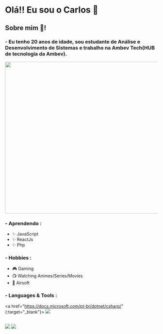 # Olá!! Eu sou o Carlos 🤙

## Sobre mim 💬!
### - Eu tenho 20 anos de idade, sou estudante de Análise e Desenvolvimento de Sistemas e trabalho na Ambev Tech(HUB de tecnologia da Ambev).
<div display: "inline_block">

<img src="https://user-images.githubusercontent.com/60518820/128395849-06e841bc-7c73-4b78-b61c-a5298b698edf.gif" width="1000" height="500" >

<p align="left">
  
### - Aprendendo :
- ✨ JavaScript 
- ✨ ReactJs
- ✨ Php
  
### - Hobbies : 
- 🎮 Gaming
- 📺 Watching Animes/Series/Movies
- 🔫 Airsoft
 </p>
 
### - Languages & Tools :

<a href="https://docs.microsoft.com/pt-br/dotnet/csharp/" {:target="_blank"}>
   <img src="https://img.shields.io/badge/C%23-239120?style=for-the-badge&logo=c-sharp&logoColor=white">
</a>



</div>

</br>
<div display: "inline_block">
<img heigth="180px" src="https://github-readme-stats.vercel.app/api?username=CarlosPires3b&theme=dark&include_all_commits=true&show_icons=true" />
<img heigth="180px" src="https://github-readme-stats.vercel.app/api/top-langs/?username=CarlosPires3b&layout=compact&langs_count=16&theme=dark" />
</div>
